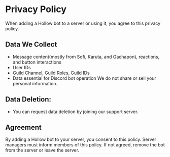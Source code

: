 # Privacy Policy

When adding a Hollow bot to a server or using it, you agree to this privacy policy.&#x20;

## Data We Collect

* Message content(mostly from Sofi, Karuta, and Gachapon), reactions, and button interactions
* User IDs
* Guild Channel, Guild Roles, Guild IDs
* Data essential for Discord bot operation We do not share or sell your personal information.

## Data Deletion:&#x20;

* You can request data deletion by joining our support server.

## Agreement

By adding a Hollow bot to your server, you consent to this policy. Server managers must inform members of this policy. If not agreed, remove the bot from the server or leave the server.
